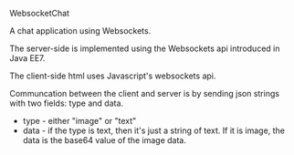 WebsocketChat

A chat application using Websockets.

The server-side is implemented using the Websockets api introduced in Java EE7.

The client-side html uses Javascript's websockets api.

Communcation between the client and server is by sending json strings with two fields: type and data.
- type - either "image" or "text"
- data - if the type is text, then it's just a string of text. If it is image, the data is the base64 value of the image data.
